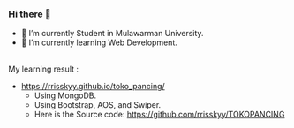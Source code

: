 ### Hi there 👋


- 🔭 I’m currently Student in Mulawarman University.
- 🌱 I’m currently learning Web Development.
<br>     
My learning result : 

- https://rrisskyy.github.io/toko_pancing/
     - Using MongoDB.
     - Using Bootstrap, AOS, and Swiper.
     - Here is the Source code: https://github.com/rrisskyy/TOKOPANCING
